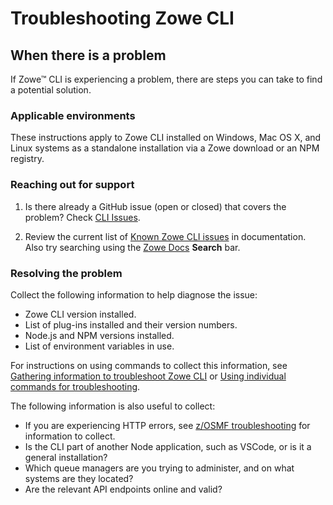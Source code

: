 # Troubleshooting Zowe CLI

## When there is a problem

If Zowe&trade; CLI is experiencing a problem, there are steps you can take to find a potential solution.

### Applicable environments

These instructions apply to Zowe CLI installed on Windows, Mac OS X, and Linux systems as a standalone installation via a Zowe download or an NPM registry.

### Reaching out for support

1. Is there already a GitHub issue (open or closed) that covers the problem? Check [CLI Issues](https://github.com/zowe/zowe-cli/issues).

2. Review the current list of [Known Zowe CLI issues](known-cli.md) in documentation. Also try searching using the [Zowe Docs](https://docs.zowe.org/) **Search** bar.

### Resolving the problem

Collect the following information to help diagnose the issue:

- Zowe CLI version installed.
- List of plug-ins installed and their version numbers.
- Node.js and NPM versions installed.
- List of environment variables in use.

For instructions on using commands to collect this information, see [Gathering information to troubleshoot Zowe CLI](mustgather-cli.md) or [Using individual commands for troubleshooting](use-individual-troubleshoot-commands).

The following information is also useful to collect:

- If you are experiencing HTTP errors, see [z/OSMF troubleshooting](zosmf-cli.md) for information to collect.
- Is the CLI part of another Node application, such as VSCode, or is it a general installation?
- Which queue managers are you trying to administer, and on what systems are they located?
- Are the relevant API endpoints online and valid?
